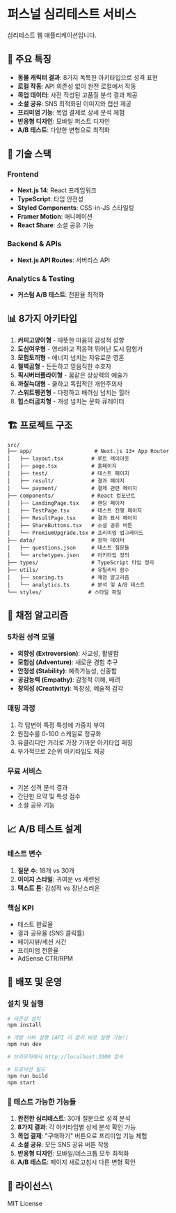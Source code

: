 # 퍼스널 심리테스트 서비스

심리테스트 웹 애플리케이션입니다.

## 🌟 주요 특징

- **동물 캐릭터 결과**: 8가지 독특한 아키타입으로 성격 표현
- **로컬 작동**: API 의존성 없이 완전 로컬에서 작동
- **목업 데이터**: 사전 작성된 고품질 분석 결과 제공
- **소셜 공유**: SNS 최적화된 이미지와 캡션 제공
- **프리미엄 기능**: 목업 결제로 상세 분석 체험
- **반응형 디자인**: 모바일 퍼스트 디자인
- **A/B 테스트**: 다양한 변형으로 최적화

## 🚀 기술 스택

### Frontend
- **Next.js 14**: React 프레임워크
- **TypeScript**: 타입 안전성
- **Styled Components**: CSS-in-JS 스타일링
- **Framer Motion**: 애니메이션
- **React Share**: 소셜 공유 기능

### Backend & APIs
- **Next.js API Routes**: 서버리스 API

### Analytics & Testing
- **커스텀 A/B 테스트**: 전환율 최적화

## 📊 8가지 아키타입

1. **커피고양이형** - 따뜻한 마음의 감성적 성향
2. **도심여우형** - 영리하고 적응력 뛰어난 도시 탐험가
3. **모험토끼형** - 에너지 넘치는 자유로운 영혼
4. **철벽곰형** - 든든하고 믿음직한 수호자
5. **픽시버터플라이형** - 꿈같은 상상력의 예술가
6. **까칠늑대형** - 쿨하고 독립적인 개인주의자
7. **스위트펭귄형** - 다정하고 배려심 넘치는 힐러
8. **힙스터곰치형** - 개성 넘치는 문화 큐레이터

## 🏗️ 프로젝트 구조

```
src/
├── app/                    # Next.js 13+ App Router
│   ├── layout.tsx         # 루트 레이아웃
│   ├── page.tsx           # 홈페이지
│   ├── test/              # 테스트 페이지
│   ├── result/            # 결과 페이지
│   └── payment/           # 결제 관련 페이지
├── components/            # React 컴포넌트
│   ├── LandingPage.tsx    # 랜딩 페이지
│   ├── TestPage.tsx       # 테스트 진행 페이지
│   ├── ResultPage.tsx     # 결과 표시 페이지
│   ├── ShareButtons.tsx   # 소셜 공유 버튼
│   └── PremiumUpgrade.tsx # 프리미엄 업그레이드
├── data/                  # 정적 데이터
│   ├── questions.json     # 테스트 질문들
│   └── archetypes.json    # 아키타입 정의
├── types/                 # TypeScript 타입 정의
├── utils/                 # 유틸리티 함수
│   ├── scoring.ts         # 채점 알고리즘
│   └── analytics.ts       # 분석 및 A/B 테스트
└── styles/               # 스타일 파일
```

## 🧮 채점 알고리즘

### 5차원 성격 모델
- **외향성 (Extroversion)**: 사교성, 활발함
- **모험심 (Adventure)**: 새로운 경험 추구
- **안정성 (Stability)**: 예측가능성, 신중함
- **공감능력 (Empathy)**: 감정적 이해, 배려
- **창의성 (Creativity)**: 독창성, 예술적 감각

### 매핑 과정
1. 각 답변이 특정 특성에 가중치 부여
2. 원점수를 0-100 스케일로 정규화
3. 유클리디안 거리로 가장 가까운 아키타입 매칭
4. 부가적으로 2순위 아키타입도 제공

### 무료 서비스
- 기본 성격 분석 결과
- 간단한 요약 및 특성 점수
- 소셜 공유 기능

## 📈 A/B 테스트 설계

### 테스트 변수
1. **질문 수**: 18개 vs 30개
2. **이미지 스타일**: 귀여운 vs 세련된
3. **텍스트 톤**: 감성적 vs 장난스러운

### 핵심 KPI
- 테스트 완료율
- 결과 공유율 (SNS 클릭률)
- 페이지뷰/세션 시간
- 프리미엄 전환율
- AdSense CTR/RPM

## 🚀 배포 및 운영

### 설치 및 실행
```bash
# 의존성 설치
npm install

# 개발 서버 실행 (API 키 없이 바로 실행 가능!)
npm run dev

# 브라우저에서 http://localhost:3000 접속

# 프로덕션 빌드
npm run build
npm start
```

### 🎯 테스트 가능한 기능들

1. **완전한 심리테스트**: 30개 질문으로 성격 분석
2. **8가지 결과**: 각 아키타입별 상세 분석 확인 가능
3. **목업 결제**: "구매하기" 버튼으로 프리미엄 기능 체험
4. **소셜 공유**: 모든 SNS 공유 버튼 작동
5. **반응형 디자인**: 모바일/데스크톱 모두 최적화
6. **A/B 테스트**: 페이지 새로고침시 다른 변형 확인

## 📄 라이선스\
MIT License
